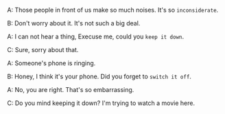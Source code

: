 A: Those people in front of us make so much noises. It's so `inconsiderate`.

B: Don't worry about it. It's not such a big deal.

A: I can not hear a thing, Execuse me, could you `keep it down`.

C: Sure, sorry about that.

A: Someone's phone is ringing.

B: Honey, I think it's your phone. Did you forget to `switch it off`.

A: No, you are right. That's so embarrassing.

C: Do you mind keeping it down? I'm trying to watch a movie here.
